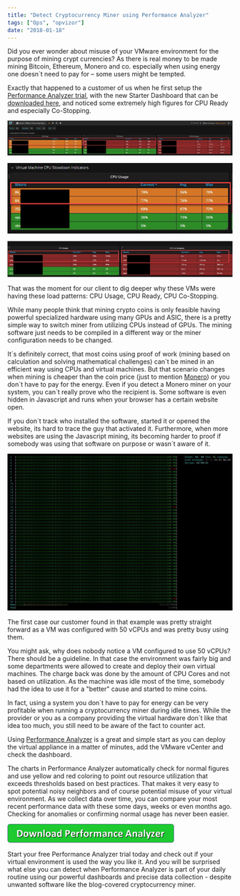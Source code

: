```yaml
---
title: "Detect Cryptocurrency Miner using Performance Analyzer"
tags: ["Ops", "opvizor"]
date: "2018-01-18"
---
```


Did you ever wonder about misuse of your VMware environment for the purpose of mining crypt currencies? As there is real money to be made mining Bitcoin, Ethereum, Monero and co. especially when using energy one doesn´t need to pay for – some users might be tempted.

Exactly that happened to a customer of us when he first setup the [Performance Analyzer trial](http://try.opvizor.com/perfanalyzer), with the new Starter Dashboard that can be [downloaded here](https://opvizor.atlassian.net/wiki/download/attachments/82057456/Starter_%20VMware%20Virtual%20Machines-1516117446459.json), and noticed some extremely high figures for CPU Ready and especially Co-Stopping.

[![Cryptocurrency Miner VM](/images/blog/starter_view.jpg)](http://try.opvizor.com/perfanalyzer)

![Check CPU Usage](/images/blog/starter_view_lg1.jpg)

![Check CPU Ready, CPU Co-Stopping](/images/blog/starter_view_lg2.jpg)

That was the moment for our client to dig deeper why these VMs were having these load patterns: CPU Usage, CPU Ready, CPU Co-Stopping. 

While many people think that mining crypto coins is only feasible having powerful specialized hardware using many GPUs and ASIC, there is a pretty simple way to switch miner from utilizing CPUs instead of GPUs. The mining software just needs to be compiled in a different way or the miner configuration needs to be changed.

It´s definitely correct, that most coins using proof of work (mining based on calculation and solving mathematical challenges) can´t be mined in an efficient way using CPUs and virtual machines. But that scenario changes when mining is cheaper than the coin price (just to mention [Monero](https://www.cryptocompare.com/mining/guides/how-to-mine-monero/)) or you don´t have to pay for the energy. Even if you detect a Monero miner on your system, you can´t really prove who the recipient is. Some software is even hidden in Javascript and runs when your browser has a certain website open. 

If you don´t track who installed the software, started it or opened the website, its hard to trace the guy that activated it. Furthermore, when more websites are using the Javascript mining, its becoming harder to proof if somebody was using that software on purpose or wasn´t aware of it.

![Miner CPU utilization](/images/blog/miner_cpu.jpg)

The first case our customer found in that example was pretty straight forward as a VM was configured with 50 vCPUs and was pretty busy using them.

You might ask, why does nobody notice a VM configured to use 50 vCPUs? There should be a guideline. In that case the environment was fairly big and some departments were allowed to create and deploy their own virtual machines. The charge back was done by the amount of CPU Cores and not based on utilization. As the machine was idle most of the time, somebody had the idea to use it for a "better" cause and started to mine coins. 

In fact, using a system you don´t have to pay for energy can be very profitable when running a cryptocurrency miner during idle times. While the provider or you as a company providing the virtual hardware don´t like that idea too much, you still need to be aware of the fact to counter act.

Using [Performance Analyzer](http://try.opvizor.com/perfanalyzer) is a great and simple start as you can deploy the virtual appliance in a matter of minutes, add the VMware vCenter and check the dashboard.

The charts in Performance Analyzer automatically check for normal figures and use yellow and red coloring to point out resource utilization that exceeds thresholds based on best practices. That makes it very easy to spot potential noisy neighbors and of course potential misuse of your virtual environment. As we collect data over time, you can compare your most recent performance data with these some days, weeks or even months ago. Checking for anomalies or confirming normal usage has never been easier.

[![Download Performance Analyzer](/images/blog/button_download-performance-analyzer-1.png)](http://try.opvizor.com/perfanalyzer)

Start your free Performance Analyzer trial today and check out if your virtual environment is used the way you like it. And you will be surprised what else you can detect when Performance Analyzer is part of your daily routine using our powerful dashboards and precise data collection - despite unwanted software like the blog-covered cryptocurrency miner.
